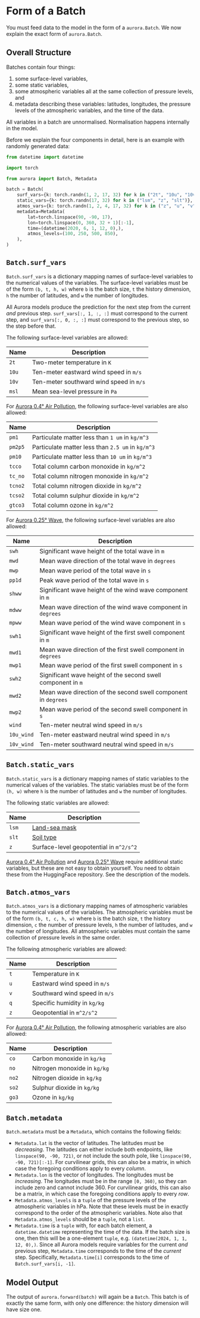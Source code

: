 # Form of a Batch

You must feed data to the model in the form of a `aurora.Batch`.
We now explain the exact form of `aurora.Batch`.

## Overall Structure

Batches contain four things:

1. some surface-level variables,
2. some static variables,
3. some atmospheric variables all at the same collection of pressure levels, and
4. metadata describing these variables: latitudes, longitudes,
    the pressure levels of the atmospheric variables, and the time of the data.

All variables in a batch are unnormalised.
Normalisation happens internally in the model.

Before we explain the four components in detail, here is an example with randomly generated data:

```python
from datetime import datetime

import torch

from aurora import Batch, Metadata

batch = Batch(
    surf_vars={k: torch.randn(1, 2, 17, 32) for k in ("2t", "10u", "10v", "msl")},
    static_vars={k: torch.randn(17, 32) for k in ("lsm", "z", "slt")},
    atmos_vars={k: torch.randn(1, 2, 4, 17, 32) for k in ("z", "u", "v", "t", "q")},
    metadata=Metadata(
        lat=torch.linspace(90, -90, 17),
        lon=torch.linspace(0, 360, 32 + 1)[:-1],
        time=(datetime(2020, 6, 1, 12, 0),),
        atmos_levels=(100, 250, 500, 850),
    ),
)
```

## `Batch.surf_vars`

`Batch.surf_vars` is a dictionary mapping names of surface-level variables to the numerical values
of the variables.
The surface-level variables must be of the form `(b, t, h, w)` where `b` is the batch size,
`t` the history dimension, `h` the number of latitudes, and `w` the number of longitudes.

All Aurora models produce the prediction for the next step from the current _and_ previous step.
`surf_vars[:, 1, :, :]` must correspond to the current step,
and `surf_vars[:, 0, :, :]` must correspond to the previous step, so the step before that.

The following surface-level variables are allowed:

| Name | Description |
| - | - |
| `2t` | Two-meter temperature in `K` |
| `10u` | Ten-meter eastward wind speed in `m/s` |
| `10v` | Ten-meter southward wind speed in `m/s` |
| `msl` | Mean sea-level pressure in `Pa` |

For [Aurora 0.4° Air Pollution](aurora-air-pollution), the following surface-level variables are
also allowed:

| Name | Description |
| - | - |
| `pm1` | Particulate matter less than `1 um` in `kg/m^3` |
| `pm2p5` | Particulate matter less than `2.5 um` in `kg/m^3` |
| `pm10` | Particulate matter less than `10 um` in `kg/m^3` |
| `tcco` | Total column carbon monoxide in `kg/m^2` |
| `tc_no` | Total column nitrogen monoxide in `kg/m^2` |
| `tcno2` | Total column nitrogen dioxide in `kg/m^2` |
| `tcso2` | Total column sulphur dioxide in `kg/m^2` |
| `gtco3` | Total column ozone in `kg/m^2` |

For [Aurora 0.25° Wave](aurora-wave), the following surface-level variables are also allowed:

| Name | Description |
| - | - |
| `swh` | Significant wave height of the total wave in `m` |
| `mwd` | Mean wave direction of the total wave in `degrees` |
| `mwp` | Mean wave period of the total wave in `s` |
| `pp1d` | Peak wave period of the total wave in `s` |
| `shww` | Significant wave height of the wind wave component in `m` |
| `mdww` | Mean wave direction of the wind wave component in `degrees` |
| `mpww` | Mean wave period of the wind wave component in `s` |
| `swh1` | Significant wave height of the first swell component in `m` |
| `mwd1` | Mean wave direction of the first swell component in `degrees` |
| `mwp1` | Mean wave period of the first swell component in `s` |
| `swh2` | Significant wave height of the second swell component in `m` |
| `mwd2` | Mean wave direction of the second swell component in `degrees` |
| `mwp2` | Mean wave period of the second swell component in `s` |
| `wind` | Ten-meter neutral wind speed in `m/s` |
| `10u_wind` | Ten-meter eastward neutral wind speed in `m/s` |
| `10v_wind` | Ten-meter southward neutral wind speed in `m/s` |

## `Batch.static_vars`

`Batch.static_vars` is a dictionary mapping names of static variables to the
numerical values of the variables.
The static variables must be of the form `(h, w)` where `h` is the number of latitudes
and `w` the number of longitudes.

The following static variables are allowed:

| Name | Description |
| - | - |
| `lsm` | [Land-sea mask](https://codes.ecmwf.int/grib/param-db/172) |
| `slt` | [Soil type](https://codes.ecmwf.int/grib/param-db/43) |
| `z` | Surface-level geopotential in `m^2/s^2` |

[Aurora 0.4° Air Pollution](aurora-air-pollution)
and [Aurora 0.25° Wave](aurora-wave) require additional static variables, but these are not
easy to obtain yourself.
You need to obtain these from the HuggingFace repository.
See the description of the models.

## `Batch.atmos_vars`

`Batch.atmos_vars` is a dictionary mapping names of atmospheric variables to the
numerical values of the variables.
The atmospheric variables must be of the form `(b, t, c, h, w)` where `b` is the batch size,
`t` the history dimension, `c` the number of pressure levels, `h` the number of latitudes,
and `w` the number of longitudes.
All atmospheric variables must contain the same collection of pressure levels in the same order.

The following atmospheric variables are allowed:

| Name | Description |
| - | - |
| `t` | Temperature in `K` |
| `u` | Eastward wind speed in `m/s` |
| `v` | Southward wind speed in `m/s` |
| `q` | Specific humidity in `kg/kg` |
| `z` | Geopotential in `m^2/s^2` |

For [Aurora 0.4° Air Pollution](aurora-air-pollution), the following atmospheric variables are
also allowed:

| Name | Description |
| - | - |
| `co` | Carbon monoxide in `kg/kg` |
| `no` | Nitrogen monoxide in `kg/kg` |
| `no2` | Nitrogen dioxide in `kg/kg` |
| `so2` | Sulphur dioxide in `kg/kg` |
| `go3` | Ozone in `kg/kg` |

## `Batch.metadata`

`Batch.metadata` must be a `Metadata`, which contains the following fields:

* `Metadata.lat` is the vector of latitudes.
    The latitudes must be _decreasing_.
    The latitudes can either include both endpoints, like `linspace(90, -90, 721)`,
    or not include the south pole, like `linspace(90, -90, 721)[:-1]`.
    For curvilinear grids, this can also be a matrix, in which case the foregoing conditions
    apply to every _column_.
* `Metadata.lon` is the vector of longitudes.
    The longitudes must be _increasing_.
    The longitudes must be in the range `[0, 360)`, so they can include zero and cannot include 360.
    For curvilinear grids, this can also be a matrix, in which case the foregoing conditions
    apply to every _row_.
* `Metadata.atmos_levels` is a `tuple` of the pressure levels of the atmospheric variables in hPa.
    Note that these levels must be in exactly correspond to the order of the atmospheric variables.
    Note also that `Metadata.atmos_levels` should be a `tuple`, not a `list`.
* `Metadata.time` is a `tuple` with, for each batch element, a `datetime.datetime` representing the time of the data.
    If the batch size is one, then this will be a one-element `tuple`, e.g. `(datetime(2024, 1, 1, 12, 0),)`.
    Since all Aurora models require variables for the current _and_ previous step,
    `Metadata.time` corresponds to the time of the _current_ step.
    Specifically, `Metadata.time[i]` corresponds to the time of `Batch.surf_vars[i, -1]`.

## Model Output

The output of `aurora.forward(batch)` will again be a `Batch`.
This batch is of exactly the same form, with only one difference:
the history dimension will have size one.
